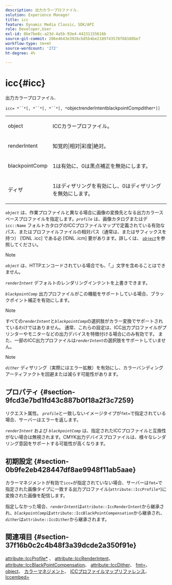 ```yaml
---
description: 出力カラープロファイル.
solution: Experience Manager
title: icc
feature: Dynamic Media Classic、SDK/API
role: Developer,User
exl-id: 8be7be8c-a23d-4a5b-93e4-44231155616b
source-git-commit: 206e4643e3926cb85b4be2189743578f88180be7
workflow-type: tm+mt
source-wordcount: '272'
ht-degree: 4%

---
```


# icc{#icc}

出力カラープロファイル.

`icc= *``*[, *``*[, *``*[, *`objectrenderIntentblackpointCompdither`*]]`

<table id="simpletable_AC20916999004CDCBBB9888B3A8FB0A7"> 
 <tr class="strow"> 
  <td class="stentry"> <p><span class="codeph"> <span class="varname"> object</span> </span> </p></td> 
  <td class="stentry"> <p>ICCカラープロファイル。 </p></td> 
 </tr> 
 <tr class="strow"> 
  <td class="stentry"> <p><span class="codeph"> <span class="varname"> renderIntent</span></span> </p></td> 
  <td class="stentry"> <p><span class="codeph"> 知覚的|相対|彩度|絶対</span>。 </p></td> 
 </tr> 
 <tr class="strow"> 
  <td class="stentry"> <p><span class="codeph"> <span class="varname"> blackpointComp</span></span> </p></td> 
  <td class="stentry"> <p>1は有効に、0は黒点補正を無効にします。 </p></td> 
 </tr> 
 <tr class="strow"> 
  <td class="stentry"> <p><span class="codeph"> <span class="varname"> ディザ</span></span> </p></td> 
  <td class="stentry"> <p>1はディザリングを有効にし、0はディザリングを無効にします。 </p></td> 
 </tr> 
</table>

*`object`* は、作業プロファイルと異なる場合に画像の変換先となる出力カラースペースプロファイルを指定します。*`profile`* は、画像カタログまたはデ `icc::Name` フォルトカタログのICCプロファイルマップで定義されている有効なパス、またはプロファイルファイルの相対パス（通常は、またはサフィックスを持つ） [!DNL .icc] である必 [!DNL .icm] 要があります。詳しくは、 [ *`object`*](../../../../../is-api/http-ref/image-serving-api-ref/c-http-protocol-reference/c-data-types/r-object.md#reference-2591bd24548d462782c68d138ef795a0)を参照してください。

>[!NOTE]
>
>*`object`* は、HTTPエンコードされている場合でも、「,」文字を含めることはできません。

*`renderIntent`* デフォルトのレンダリングインテントを上書きできます。

*`blackpointComp`* 出力プロファイルがこの機能をサポートしている場合、ブラックポイント補正を有効にします。

>[!NOTE]
>
>すべての&#x200B;*`renderIntent`*&#x200B;と&#x200B;*`blackpointComp`*&#x200B;の選択肢がカラー変換でサポートされているわけではありません。 通常、これらの設定は、ICC出力プロファイルがプリンターやモニターなどの出力デバイスを特徴付ける場合にのみ有効です。 また、一部のICC出力プロファイルは&#x200B;*`renderIntent`*&#x200B;の選択肢をサポートしていません。

Note

*`dither`* ディザリング（実際にはエラー拡散）を有効にし、カラーバンディングアーティファクトを回避または減らす可能性があります。

## プロパティ {#section-9fcd3e7bd1fd43c887b0f18a2f3c7259}

リクエスト属性。 *`profile`*&#x200B;と一致しないイメージタイプが`fmt=`で指定されている場合、サーバーはエラーを返します。

*`renderIntent`* および *`blackpointComp`* は、指定されたICCプロファイルと互換性がない場合は無視されます。CMYK出力デバイスプロファイルは、様々なレンダリング意図をサポートする可能性が高くなります。

## 初期設定 {#section-0b9fe2eb428447df8ae9948f11ab5aae}

カラーマネジメントが有効で`icc=`が指定されていない場合、サーバーは`fmt=`で指定された画像タイプに一致する出力プロファイル(`attribute::IccProfile*`)に変換された画像を配信します。

指定しなかった場合、*`renderIntent`*&#x200B;は`attribute::IccRenderIntent`から継承され、*`blackpointComp`*&#x200B;は`attribute::IccBlackPointCompensation`から継承され、*`dither`*&#x200B;は`attribute::IccDither`から継承されます。

## 関連項目 {#section-37f16b0c2c4b48f3a39dcde2a350f91e}

[attribute::IccProfile*](../../../../../is-api/image-catalog/image-serving-api-ref/c-image-catalog-reference/c-attributes-reference/r-iccprofilecmyk.md#reference-db89f9dac33e447cadb359ec1ba27ee0) 、 [attribute::IccRenderIntent](../../../../../is-api/image-catalog/image-serving-api-ref/c-image-catalog-reference/c-attributes-reference/r-iccrenderintent.md#reference-012f207f28bd4406a5368d23ed95a51f)、 [attribute::IccBlackPointCompensation](../../../../../is-api/image-catalog/image-serving-api-ref/c-image-catalog-reference/c-attributes-reference/r-iccblackpointcompensation.md#reference-357626375ee140d1807f0c05171c733f)、 [attribute::IccDither](../../../../../is-api/image-catalog/image-serving-api-ref/c-image-catalog-reference/c-attributes-reference/r-iccdither.md#reference-914d0d0567364246b4016d45c0ada85b)、 [fmt=](../../../../../is-api/http-ref/image-serving-api-ref/c-http-protocol-reference/c-command-reference/r-is-http-fmt.md#reference-cdf10043423b45ba9fe15157fb3ae37a)、 [object](../../../../../is-api/http-ref/image-serving-api-ref/c-http-protocol-reference/c-data-types/r-object.md#reference-2591bd24548d462782c68d138ef795a0)、 [カラーマネジメント](../../../../../is-api/http-ref/image-serving-api-ref/c-http-protocol-reference/c-syntax-and-features/r-color-management.md#reference-c7e4a72d589145189f7e4bcb6b4544d7)、 [ICCプロファイルマップリファレンス](../../../../../is-api/image-catalog/image-serving-api-ref/c-image-catalog-reference/c-icc-profile-map-reference/c-icc-profile-map-reference.md#concept-57b9148ce55249cd825cb7ee19ed057c)、 [Iccembed=](../../../../../is-api/http-ref/image-serving-api-ref/c-http-protocol-reference/c-command-reference/r-iccembed.md#reference-e3b774fb322046a2a6dde3a7bab5583e)
